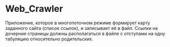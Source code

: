 # Web_Crawler
Приложение, которое в многопоточном режиме формирует карту заданного сайта (список ссылок),
и запиcывает её в файл. Ссылки на дочерние страницы должны располагаться в файле с отступами на одну табуляцию относительно родительских.
